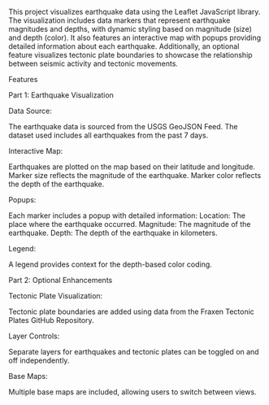 This project visualizes earthquake data using the Leaflet JavaScript library. The visualization includes data markers that represent earthquake magnitudes and depths, with dynamic styling based on magnitude (size) and depth (color). It also features an interactive map with popups providing detailed information about each earthquake. Additionally, an optional feature visualizes tectonic plate boundaries to showcase the relationship between seismic activity and tectonic movements.

Features

Part 1: Earthquake Visualization

Data Source:

  The earthquake data is sourced from the USGS GeoJSON Feed.
  The dataset used includes all earthquakes from the past 7 days.

Interactive Map:

  Earthquakes are plotted on the map based on their latitude and longitude.
  Marker size reflects the magnitude of the earthquake.
  Marker color reflects the depth of the earthquake.

Popups:

  Each marker includes a popup with detailed information:
  Location: The place where the earthquake occurred.
  Magnitude: The magnitude of the earthquake.
  Depth: The depth of the earthquake in kilometers.

Legend:

  A legend provides context for the depth-based color coding.

Part 2: Optional Enhancements

Tectonic Plate Visualization:

  Tectonic plate boundaries are added using data from the Fraxen Tectonic Plates GitHub Repository.

Layer Controls:

  Separate layers for earthquakes and tectonic plates can be toggled on and off independently.

Base Maps:

  Multiple base maps are included, allowing users to switch between views.

